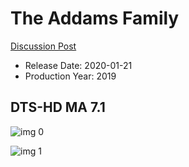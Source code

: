 # The Addams Family

[Discussion Post](https://www.avsforum.com/threads/bass-eq-for-filtered-movies.2995212/post-59120350)

* Release Date: 2020-01-21
* Production Year: 2019

## DTS-HD MA 7.1

![img 0](https://i.imgur.com/oytD6hP.jpg)

![img 1](https://i.imgur.com/dSLhutT.png)

